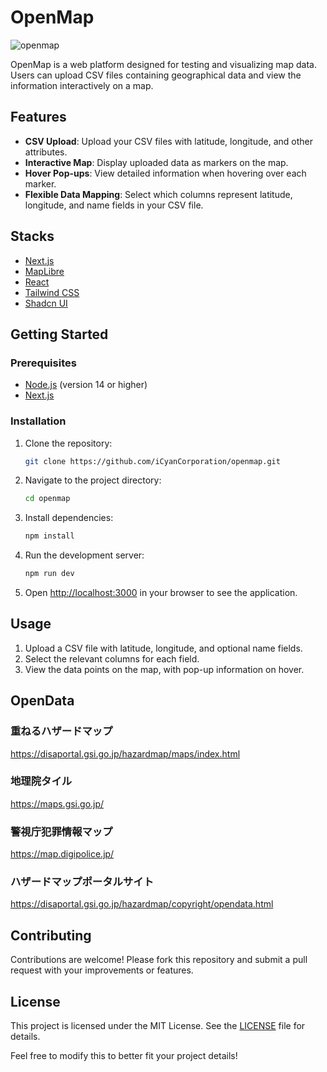 # OpenMap

![openmap](https://github.com/user-attachments/assets/e0fb3e57-c29e-475a-af96-041152738c97)

OpenMap is a web platform designed for testing and visualizing map data. Users can upload CSV files containing geographical data and view the information interactively on a map.

## Features

- **CSV Upload**: Upload your CSV files with latitude, longitude, and other attributes.
- **Interactive Map**: Display uploaded data as markers on the map.
- **Hover Pop-ups**: View detailed information when hovering over each marker.
- **Flexible Data Mapping**: Select which columns represent latitude, longitude, and name fields in your CSV file.

## Stacks

- [Next.js](https://nextjs.org/)
- [MapLibre](https://maplibre.org/)
- [React](https://reactjs.org/)
- [Tailwind CSS](https://tailwindcss.com/)
- [Shadcn UI](https://ui.shadcn.com/)

## Getting Started

### Prerequisites

- [Node.js](https://nodejs.org/) (version 14 or higher)
- [Next.js](https://nextjs.org/)

### Installation

1. Clone the repository:
   ```bash
   git clone https://github.com/iCyanCorporation/openmap.git
   ```
2. Navigate to the project directory:
   ```bash
   cd openmap
   ```
3. Install dependencies:
   ```bash
   npm install
   ```
4. Run the development server:
   ```bash
   npm run dev
   ```
5. Open [http://localhost:3000](http://localhost:3000) in your browser to see the application.

## Usage

1. Upload a CSV file with latitude, longitude, and optional name fields.
2. Select the relevant columns for each field.
3. View the data points on the map, with pop-up information on hover.

## OpenData
### 重ねるハザードマップ
https://disaportal.gsi.go.jp/hazardmap/maps/index.html

### 地理院タイル
https://maps.gsi.go.jp/

### 警視庁犯罪情報マップ 
https://map.digipolice.jp/

### ハザードマップポータルサイト
https://disaportal.gsi.go.jp/hazardmap/copyright/opendata.html

## Contributing

Contributions are welcome! Please fork this repository and submit a pull request with your improvements or features.

## License

This project is licensed under the MIT License. See the [LICENSE](LICENSE) file for details.

Feel free to modify this to better fit your project details!
